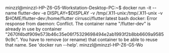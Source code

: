 minzzl@minzzl-HP-Z6-G5-Workstation-Desktop-PC:~$ docker run -it --name flutter-dev -e DISPLAY=$DISPLAY -v /tmp/.X11-unix:/tmp/.X11-unix -v $HOME/flutter-dev:/home/flutter cirrusci/flutter:latest bash
docker: Error response from daemon: Conflict. The container name "/flutter-dev" is already in use by container "2670f4bdf909e573b46c35e06f75329698494e2ab1993f2b8bb6609a95859c9c". You have to remove (or rename) that container to be able to reuse that name.
See 'docker run --help'.
minzzl@minzzl-HP-Z6-G5-Wo
